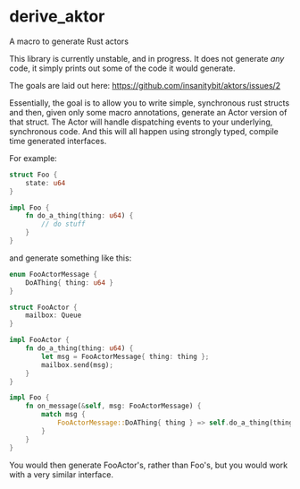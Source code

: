 # derive_aktor
A macro to generate Rust actors

This library is currently unstable, and in progress. It does not generate *any* code, it simply prints out some of the code it would generate.

The goals are laid out here: https://github.com/insanitybit/aktors/issues/2

Essentially, the goal is to allow you to write simple, synchronous rust structs and then, given only some macro annotations, generate an Actor
version of that struct. The Actor will handle dispatching events to your underlying, synchronous code. And this will all happen
using strongly typed, compile time generated interfaces.

For example:


```rust
struct Foo {
    state: u64
}

impl Foo {
    fn do_a_thing(thing: u64) {
        // do stuff
    }
}
```

and generate something like this:

```rust
enum FooActorMessage {
    DoAThing{ thing: u64 }
}

struct FooActor {
    mailbox: Queue
}

impl FooActor {
    fn do_a_thing(thing: u64) {
        let msg = FooActorMessage{ thing: thing };
        mailbox.send(msg);
    }
}

impl Foo {
    fn on_message(&self, msg: FooActorMessage) {
        match msg {
            FooActorMessage::DoAThing{ thing } => self.do_a_thing(thing),
        }
    }
}
```

You would then generate FooActor's, rather than Foo's, but you would work with a very similar interface.
